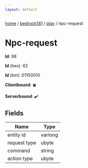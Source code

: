 ```yaml
---
layout: default
---
```


[home](/)  /  [bedrock141](/protocol/bedrock141)  /  [play](/protocol/bedrock141/play)  /  npc-request

# Npc-request

**Id**: 98

**Id** (hex): 62

**Id** (bin): 01100010

**Clientbound**: ✖️

**Serverbound**: ✔️

## Fields

Name | Type
---|---
entity id | varlong
request type | ubyte
command | string
action type | ubyte

